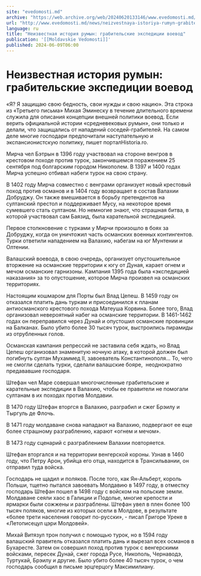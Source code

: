 ```yaml
---
site: "evedomosti.md"
archive: "https://web.archive.org/web/20240620133146/www.evedomosti.md/news/neizvestnaya-istoriya-rumyn-grabitelskie-ekspedicii-voevod"
url: "http://www.evedomosti.md/news/neizvestnaya-istoriya-rumyn-grabitelskie-ekspedicii-voevod"
language: ru
title: "Неизвестная история румын: грабительские экспедиции воевод"
publication: '[[Moldavskie Vedomosti]]'
published: 2024-06-09T06:00
---
```


# Неизвестная история румын: грабительские экспедиции воевод

«Я? Я защищаю свою бедность, свои нужды и свою нацию». Эта строка из «Третьего письма» Михая Эминеску в течение длительного времени служила для описания концепции внешней политики воевод. Если верить официальной истории «средневековых румын», они только и делали, что защищались от нападений соседей-грабителей. На самом деле многие господари предпочитали наступательную и экспансионистскую политику, пишет порталHistoria.ro.

Мирча чел Бэтрын в 1396 году участвовал на стороне венгров в крестовом походе против турок, закончившемся поражением 25 сентября под болгарским городом Никополем. В 1397 и 1400 годах Мирча успешно отбивал набеги турок на свою страну.

В 1402 году Мирча совместно с венграми организует новый крестовый поход против османов и в 1404 году возвращает в состав Валахии Добруджу. Он также вмешивается в борьбу претендентов на султанский престол и поддерживает Мусу, на некоторое время сумевшего стать султаном. Но немногие знают, что страшная битва, в которой участвовал сам Баязид, была карательной экспедицией.

Первое столкновение с турками у Мирчи произошло в боях за Добруджу, когда он уничтожил часть османских военных контингентов. Турки ответили нападением на Валахию, набегам на юг Мунтении и Олтении.

Валашский воевода, в свою очередь, организует опустошительное вторжение на османские территории к югу от Дуная, карает огнем и мечом османские гарнизоны. Кампания 1395 года была «экспедицией наказания» за то опустошение, которое Мирча произвел на османских территориях.

Настоящим кошмаром для Порты был Влад Цепеш. В 1459 году он отказался платить дань туркам и присоединился к планам антиосманского крестового похода Матеуша Корвина. Более того, Влад организовал невероятный набег на османские территории. В 1461-1462 годах он переправился через Дунай и опустошил османские провинции на Балканах. Было убито более 30 тысяч турок, выстроились пирамиды из отрубленных голов.

Османская кампания репрессий не заставила себя ждать, но Влад Цепеш организовал знаменитую ночную атаку, в которой должен был погибнуть султан Мухаммед II, завоеватель Константинополя… То, чего не смогли сделать турки, сделали валашские бояре,  неоднократно предававшие господаря.

Штефан чел Маре совершал многочисленные грабительские и карательные экспедиции в Валахию, чтобы ее правители не помогали султанам в их походах против Молдавии.

В 1470 году Штефан вторгся в Валахию, разграбил и сжег Брэилу и Тыргуль де Флочь.

В 1471 году молдаване снова нападают на Валахию, подвергают ее еще более страшному разграблению, карают «огнем и мечом».

В 1473 году сценарий с разграблением Валахии повторяется.

Штефан вторгался и на территории венгерской короны. Узнав в 1460 году, что Петру Арон, убийца его отца, находится в Трансильвании, он отправил туда войска.

Господарь не щадил и поляков. После того, как Ян-Альберт, король Польши, тщетно пытался завоевать Молдавию в 1497 году, в отместку господарь Штефан пошел в 1498 году с войском на польские земли. Молдаване сеяли хаос в Галиции и Подолье, многие крепости и ярмарки были сожжены и разграблены. Штефан увел в плен более 100 тысяч поляков, многие из которых осели в Молдове, в результате «более трети населения говорит по-русски», - писал Григоре Уреке в «Летописецул цэри Молдовей».

Михай Витязул трон получил с помощью турок, но в 1594 году валашский правитель отказался платить дань и вырезал всех османов в Бухаресте. Затем он совершил поход против турок с венгерскими войсками, пересек Дунай, сжег города Русе, Никополь, Чернаводэ, Туртукай, Брэилу и другие. Было убито более 40 тысяч турок, о чем господарь сообщил в письме эрцгерцогу Максимилиану.